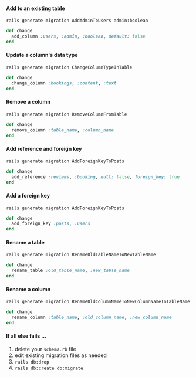 #### Add to an existing table
`rails generate migration AddAdminToUsers admin:boolean`

```ruby
def change
  add_column :users, :admin, :boolean, default: false
end
```

#### Update a column's data type
`rails generate migration ChangeColumnTypeInTable`

```ruby
def change
  change_column :bookings, :content, :text
end
```
#### Remove a column
`rails generate migration RemoveColumnFromTable`
```ruby
def change
  remove_column :table_name, :column_name
end
```
#### Add reference and foreign key
`rails generate migration AddForeignKeyToPosts`
```ruby
def change
  add_reference :reviews, :booking, null: false, foreign_key: true
end
```

#### Add a foreign key
`rails generate migration AddForeignKeyToPosts`
```ruby
def change
  add_foreign_key :posts, :users
end
```
#### Rename a table
`rails generate migration RenameOldTableNameToNewTableName`
```ruby
def change
  rename_table :old_table_name, :new_table_name
end
```

#### Rename a column
`rails generate migration RenameOldColumnNameToNewColumnNameInTableName`
```ruby
def change
  rename_column :table_name, :old_column_name, :new_column_name
end
```
#### If all else fails ...
1. delete your `schema.rb` file
2. edit existing migration files as needed
3. `rails db:drop`
4. `rails db:create db:migrate`
